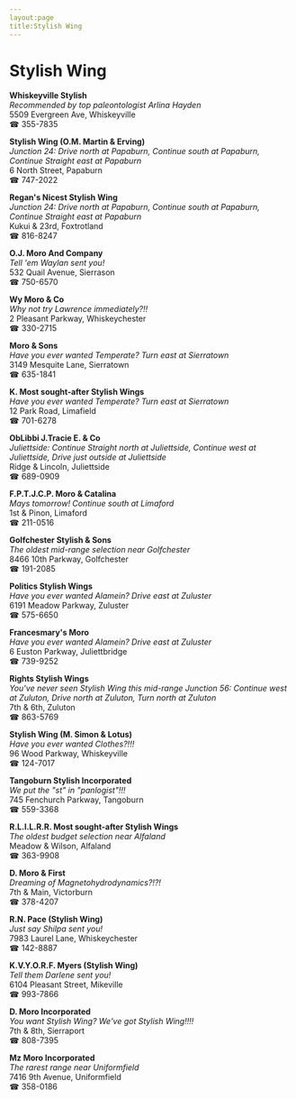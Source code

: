```yaml
---
layout:page
title:Stylish Wing
---
```

# Stylish Wing

**Whiskeyville Stylish**  
_Recommended by top paleontologist Arlina Hayden_  
5509 Evergreen Ave, Whiskeyville  
☎ 355-7835



**Stylish Wing (O.M. Martin & Erving)**  
_Junction 24: Drive north at Papaburn, Continue south at Papaburn, Continue Straight east at Papaburn_  
6 North Street, Papaburn  
☎ 747-2022



**Regan's Nicest Stylish Wing**  
_Junction 24: Drive north at Papaburn, Continue south at Papaburn, Continue Straight east at Papaburn_  
Kukui & 23rd, Foxtrotland  
☎ 816-8247



**O.J. Moro And Company**  
_Tell 'em Waylan sent you!_  
532 Quail Avenue, Sierrason  
☎ 750-6570



**Wy Moro & Co**  
_Why not try Lawrence immediately?!!_  
2 Pleasant Parkway, Whiskeychester  
☎ 330-2715



**Moro & Sons**  
_Have you ever wanted Temperate? 
Turn east at Sierratown_  
3149 Mesquite Lane, Sierratown  
☎ 635-1841



**K. Most sought-after Stylish Wings**  
_Have you ever wanted Temperate? 
Turn east at Sierratown_  
12 Park Road, Limafield  
☎ 701-6278



**ObLibbi J.Tracie E. & Co**  
_Juliettside: Continue Straight north at Juliettside, Continue west at Juliettside, Drive just outside at Juliettside_  
Ridge & Lincoln, Juliettside  
☎ 689-0909



**F.P.T.J.C.P. Moro & Catalina**  
_Mays tomorrow! 
Continue south at Limaford_  
1st & Pinon, Limaford  
☎ 211-0516



**Golfchester Stylish & Sons**  
_The oldest mid-range selection near Golfchester_  
8466 10th Parkway, Golfchester  
☎ 191-2085



**Politics Stylish Wings**  
_Have you ever wanted Alamein? 
Drive east at Zuluster_  
6191 Meadow Parkway, Zuluster  
☎ 575-6650



**Francesmary's Moro**  
_Have you ever wanted Alamein? 
Drive east at Zuluster_  
6 Euston Parkway, Juliettbridge  
☎ 739-9252



**Rights Stylish Wings**  
_You've never seen Stylish Wing this mid-range 
Junction 56: Continue west at Zuluton, Drive north at Zuluton, Turn north at Zuluton_  
7th & 6th, Zuluton  
☎ 863-5769



**Stylish Wing (M. Simon & Lotus)**  
_Have you ever wanted Clothes?!!!_  
96 Wood Parkway, Whiskeyville  
☎ 124-7017



**Tangoburn Stylish Incorporated**  
_We put the "st" in "panlogist"!!!_  
745 Fenchurch Parkway, Tangoburn  
☎ 559-3368



**R.L.I.L.R.R. Most sought-after Stylish Wings**  
_The oldest budget selection near Alfaland_  
Meadow & Wilson, Alfaland  
☎ 363-9908



**D. Moro & First**  
_Dreaming of Magnetohydrodynamics?!?!_  
7th & Main, Victorburn  
☎ 378-4207



**R.N. Pace (Stylish Wing)**  
_Just say Shilpa sent you!_  
7983 Laurel Lane, Whiskeychester  
☎ 142-8887



**K.V.Y.O.R.F. Myers (Stylish Wing)**  
_Tell them Darlene sent you!_  
6104 Pleasant Street, Mikeville  
☎ 993-7866



**D. Moro Incorporated**  
_You want Stylish Wing? We've got Stylish Wing!!!!_  
7th & 8th, Sierraport  
☎ 808-7395



**Mz Moro Incorporated**  
_The rarest range near Uniformfield_  
7416 9th Avenue, Uniformfield  
☎ 358-0186



